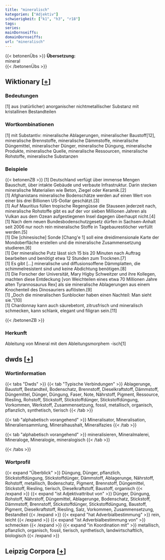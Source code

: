 ```yaml
---
title: "mineralisch"
kategorien: ["Adjektiv"]
schwierigkeit: ["k1", "h3", "r18"]
tags:
series:
mainDornseiffs:
domainDornseiffs:
url: "mineralisch"
---
```


{{< betonenÜbs >}}
**Übersetzung:**  
mineral  
{{< /betonenÜbs >}}

## Wiktionary [[+](https://de.wiktionary.org/wiki/mineralisch)]

### Bedeutungen
[1] aus (natürlicher) anorganischer nichtmetallischer Substanz mit kristallinen Bestandteilen  

### Wortkombinationen
[1] mit Substantiv: mineralische Ablagerungen, mineralischer Baustoff[12], mineralische Brennstoffe, mineralische Dämmstoffe, mineralische Düngemittel, mineralischer Dünger, mineralische Düngung, mineralische Produkte, mineralische Quelle, mineralische Ressourcen, mineralische Rohstoffe, mineralische Substanzen  

### Beispiele
{{< betonenZB >}}
[1] Deutschland verfügt über immense Mengen Bauschutt, über intakte Gebäude und verbaute Infrastruktur. Darin stecken mineralische Materialien wie Beton, Ziegel oder Keramik.[2]  
[1] Afghanistans mineralische Bodenschätze werden auf einen Wert von einer bis drei Billionen US-Dollar geschätzt.[3]  
[1] Auf Mauritius füllen tropische Regengüsse die Stauseen jederzeit nach, mineralische Rohstoffe gibt es auf der vor sieben Millionen Jahren als Vulkan aus dem Ozean aufgestiegenen Insel dagegen überhaupt nicht.[4]  
[1] Nach dem neuen Bundesbodenschutzgesetz dürfen in Sachsen-Anhalt seit 2006 nur noch rein mineralische Stoffe in Tagebaurestlöcher verfüllt werden.[5]  
[1] Die [chinesische] Sonde [Chang'e 1] soll eine dreidimensionale Karte der Mondoberfläche erstellen und die mineralische Zusammensetzung studieren.[6]  
[1] Der mineralische Putz lässt sich 15 bis 20 Minuten nach Auftrag bearbeiten und benötigt etwa 12 Stunden zum Trocknen.[7]  
[1] Es gibt […] mineralische und diffusionsoffene Dämmplatten, die schimmelresistent sind und keine Abdichtung benötigen.[8]  
[1] Die Forscher der Universität, Mary Higby Schweitzer und ihre Kollegen, machten diese Entdeckung [von Weichteilen eines etwa 70 Millionen Jahre alten Tyrannosaurus Rex] als sie mineralische Ablagerungen aus einem Knochenteil des Dinosauriers auflösten.[9]  
[1] „Doch die mineralischen Sunblocker haben einen Nachteil: Man sieht sie.“[10]  
[1] Chardonnay kann auch säurebetont, zitrusfrisch und mineralisch schmecken, kann schlank, elegant und filigran sein.[11]  

{{< /betonenZB >}}
### Herkunft
Ableitung von Mineral mit dem Ableitungsmorphem -isch[1]  



## dwds [[+](https://www.dwds.de/wb/mineralisch)]

### Wortinformation
{{< tabs "Dwds" >}}
{{< tab "Typische Verbindungen" >}}
Ablagerunge, Baustoff, Bestandteil, Bodenschatz, Brennstoff, Dieselkraftstoff, Dämmstoff, Düngemittel, Dünger, Düngung, Faser, Note, Nährstoff, Pigment, Ressource, Riesling, Rohstoff, Stickstoff, Stickstoffdünger, Stickstoffdüngung, Vorkommen, Werkstoff, Zusammensetzung, fossil, metallisch, organisch, pflanzlich, synthetisch, tierisch
{{< /tab >}}

{{< tab "alphabetisch vorangehend" >}}
Mineralisator, Mineralisation, Mineraliensammlung, Mineralhaushalt, Mineralfazies
{{< /tab >}}

{{< tab "alphabetisch vorangehend" >}}
mineralisieren, Mineralmalerei, Mineraloge, Mineralogie, mineralogisch
{{< /tab >}}

{{< /tabs >}}

### Wortprofil
{{< expand "Überblick" >}} Düngung, Dünger, pflanzlich, Stickstoffdüngung, Stickstoffdünger, Dämmstoff, Ablagerunge, Nährstoff, Rohstoff, metallisch, Bodenschatz, Pigment, Brennstoff, Düngemittel, Stickstoff, Riesling, tierisch, Dieselkraftstoff, Baustoff, organisch {{< /expand >}}
{{< expand "ist Adjektivattribut von" >}} Dünger, Düngung, Rohstoff, Nährstoff, Düngemittel, Ablagerunge, Bodenschatz, Stickstoff, Dämmstoff, Brennstoff, Stickstoffdünger, Stickstoffdüngung, Baustoff, Pigment, Dieselkraftstoff, Riesling, Salz, Vorkommen, Zusammensetzung, Bestandteil {{< /expand >}}
{{< expand "hat Adverbialbestimmung" >}} rein, leicht {{< /expand >}}
{{< expand "ist Adverbialbestimmung von" >}} schmecken {{< /expand >}}
{{< expand "in Koordination mit" >}} metallisch, pflanzlich, organisch, fossil, tierisch, synthetisch, landwirtschaftlich, biologisch {{< /expand >}}

## Leipzig Corpora [[+](https://corpora.uni-leipzig.de/en/res?word=mineralisch&corpusId=deu_newscrawl-public_2018)]

